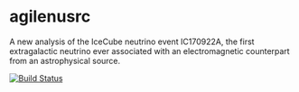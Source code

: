# agilenusrc
A new analysis of the IceCube neutrino event IC170922A, the first extragalactic neutrino ever associated with an electromagnetic counterpart from an astrophysical source.

[![Build Status](https://travis-ci.com/elenagasparri/agilenusrc.svg?branch=main)](https://travis-ci.com/elenagasparri/agilenusrc)
